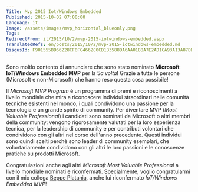 ```yaml
---
Title: Mvp 2015 Iot/Windows Embedded
Published: 2015-10-02 07:00:00
Language: it
Image: /assets/images/mvp_horizontal_blueonly.png
Tags:
RedirectFrom: it/2015/10/2/mvp-2015-iotwindows-embedded.aspx
TranslatedRefs: en/posts/2015/10/2/mvp-2015-iotwindows-embedded.md
DisqusId: F901555BD66228CF0FC4662C0CD1B3588DA6AA0188A7E2AD1CA93A13A87DB571
---
```

Sono moltlo contento di annunciare che sono stato nominato **Microsoft IoT/Windows Embedded MVP** per la 5*a volta*! Grazie a tutte le persone (Microsoft e non-Microsoft) che hanno reso questa cosa possibile!

Il *Microsoft MVP Program* è un programma di premi e riconoscimenti a livello mondiale che mira a riconoscere individui straordinari nelle comunità tecniche esistenti nel mondo, i quali condividono una passione per la tecnologia e un grande spirito di community. Per diventare MVP (*Most Valuable Professional*) i candidati sono nominati da Microsoft o altri membri della community: vengono rigorosamente valutati per la loro esperienza tecnica, per la leadership di community e per contributi volontari che condividono con gli altri nel corso dell'anno precedente. Questi individui sono quindi scelti perchè sono leader di community esemplari, che volontariamente condividono con gli altri le loro passioni e le conoscenze pratiche su prodotti Microsoft.

Congratulazioni anche agli altri *Microsoft Most Valuable Professional* a livello mondiale nominati e riconfermati. Specialmente, voglio congratularmi con il mio collega <a href="http://beppeplatania.com" target="_blank">Beppe Platania</a>, anche lui riconfermato *IoT/Windows Embedded MVP*!